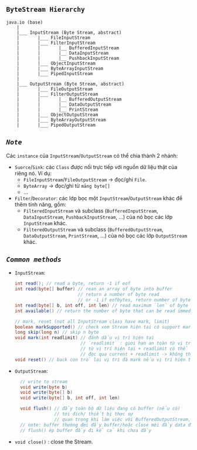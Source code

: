 ## **`ByteStream Hierarchy`**

```
java.io (base)
    |
    |___ InputStream (Byte Stream, abstract)
    |       |___ FileInputStream
    |       |___ FilterInputStream
    |       |       |__ BufferedInputStream
    |       |       |__ DataInputStream
    |       |       |__ PushbackInputStream
    |       |___ ObjectInputStream
    |       |___ ByteArrayInputStream
    |       |___ PipedInputStream
    |
    |___ OutputStream (Byte Stream, abstract)
    |       |___ FileOutputStream
    |       |___ FilterOutputStream
    |       |       |__ BufferedOutputStream
    |       |       |__ DataOutputStream
    |       |       |__ PrintStream
    |       |___ ObjectOutputStream
    |       |___ ByteArrayOutputStream
    |       |___ PipedOutputStream
```

## _`Note`_

Các `instance` của `InputStream`/`OutputStream` có thể chia thành 2 nhánh:

- `Suorce`/`Sink`: các `Class` được nối trực tiếp với nguồn dữ liệu thật của riêng nó.
  Ví dụ:
  - `FileInputStream`/`FileOutputStream` -> đọc/ghi `File`.
  - `ByteArray` -> đọc/ghi từ `mảng byte[]`
  - ...
- `Filter`/`Decorator`: các lớp bọc một `InputStream`/`OutputStream` khác để thêm tính năng, gồm:
  - `FilteredInputStream` và subclass (`BufferedInputStream`, `DataInputStream`, `PushbackInputStream`, ...) của nó bọc các lớp `InputStream` khác.
  - `FilteredOutputStream` và subclass (`BufferedOutputStream`, `DataOutputStream`, `PrintStream`, ...) của nó bọc các lớp `OutputStream` khác.

## _`Common methods`_

- `InputStream`:

  ```java
  int read(); // read a byte, return -1 if eof
  int read(byte[] buffer) // rean an array of byte into buffer
                          // return a number of byte read
                          // or -1 if eofbytes, return number of byte that be read
  int read(byte[] b, int off, int len) // read maximum `len` of byte into buffer, stored from `off` index.
  int available() // return the number of byte that can be read immediately

  // mark, reset (not all InputStream class have mark, limit)
  boolean markSupported() // check xem Stream hiện tại có support mark, reset ?
  long skip(long n) // skip n byte
  void mark(int readlimit) // đánh dấu vị trí hiện tại
                           // `readlimit` : giới hạn an toàn từ vị trí hiện tại
                           // từ vị trí hiện tại + readlimit có thể reset về lại mark
                           // đọc qua current + readlimit -> không thể reset
  void reset() // back con trỏ lại vị trí đã mark nếu vị trí hiện tại còn trong marklimit
  ```

- `OutputStream`:
  ``` java
    // write to stream
    void write(byte b)
    void write(byte[] b)
    void write(byte[] b, int off, int len)

    void flush() // đẩy toàn bộ dữ liệu đang có buffer (nếu có)
                 // tới đích/ thiết bị thực sự
                 // quan trọng khi làm việc với BufferedOutputStream, PrintStream
    // note: buffer thường đợi đầy buffer/hoặc close mới đẩy data đi 
    // flush() ép buffer đẩy đi kể cả khi chưa đầy
  ```

- `void close()` : close the Stream.
